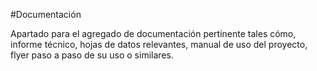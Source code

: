 #Documentación 

Apartado para el agregado de documentación pertinente tales cómo, informe técnico, hojas de datos relevantes, manual de uso del proyecto, flyer paso a paso de su uso o similares.